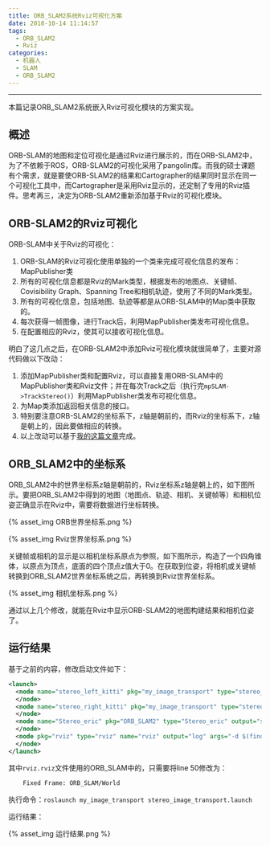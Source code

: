 ```yaml
---
title: ORB_SLAM2系统Rviz可视化方案
date: 2018-10-14 11:14:57
tags: 
  - ORB_SLAM2
  - Rviz
categories: 
  - 机器人
  - SLAM
  - ORB_SLAM2
---
```


---

本篇记录ORB_SLAM2系统嵌入Rviz可视化模块的方案实现。

<!--more--->

## 概述

ORB-SLAM的地图和定位可视化是通过Rviz进行展示的，而在ORB-SLAM2中，为了不依赖于ROS，ORB-SLAM2的可视化采用了pangolin库。而我的硕士课题有个需求，就是要使ORB-SLAM2的结果和Cartographer的结果同时显示在同一个可视化工具中，而Cartographer是采用Rviz显示的，还定制了专用的Rviz插件。思考再三，决定为ORB-SLAM2重新添加基于Rviz的可视化模块。

## ORB-SLAM2的Rviz可视化

ORB-SLAM中关于Rviz的可视化：

1. ORB-SLAM的Rviz可视化使用单独的一个类来完成可视化信息的发布：MapPublisher类
2. 所有的可视化信息都是Rviz的Mark类型，根据发布的地图点、关键帧、Covisibility Graph、Spanning Tree和相机轨迹，使用了不同的Mark类型。
3. 所有的可视化信息，包括地图、轨迹等都是从ORB-SLAM中的Map类中获取的。
4. 每次获得一帧图像，进行Track后，利用MapPublisher类发布可视化信息。
5. 在配置相应的Rviz，使其可以接收可视化信息。

明白了这几点之后，在ORB-SLAM2中添加Rviz可视化模块就很简单了，主要对源代码做以下改动：

1. 添加MapPublisher类和配置Rviz，可以直接复用ORB-SLAM中的MapPublisher类和Rviz文件；并在每次Track之后（执行完`mpSLAM->TrackStereo()`）利用MapPublisher类发布可视化信息。
2. 为Map类添加返回相关信息的接口。
3. 特别要注意ORB-SLAM2的坐标系下，z轴是朝前的，而Rviz的坐标系下，z轴是朝上的，因此要做相应的转换。
4. 以上改动可以基于[我的这篇文章](http://ttshun.com/2018/08/12/ORB_SLAM2%E5%AD%A6%E4%B9%A0%E4%B9%8B%E8%BF%90%E8%A1%8CROS%E6%A8%A1%E5%9D%97/)完成。

## ORB_SLAM2中的坐标系

ORB_SLAM2中的世界坐标系z轴是朝前的，Rviz坐标系z轴是朝上的，如下图所示。要把ORB_SLAM2中得到的地图（地图点、轨迹、相机、关键帧等）和相机位姿正确显示在Rviz中，需要将数据进行坐标转换。

{% asset_img ORB世界坐标系.png %}

{% asset_img Rviz世界坐标系.png %}

关键帧或相机的显示是以相机坐标系原点为参照，如下图所示，构造了一个四角锥体，以原点为顶点，底面的四个顶点z值大于0。在获取到位姿，将相机或关键帧转换到ORB_SLAM2世界坐标系统之后，再转换到Rviz世界坐标系。

{% asset_img 相机坐标系.png %}

通过以上几个修改，就能在Rviz中显示ORB-SLAM2的地图构建结果和相机位姿了。

## 运行结果

基于之前的内容，修改启动文件如下：

~~~xml
<launch>
  <node name="stereo_left_kitti" pkg="my_image_transport" type="stereo_left_kitti">
  </node>
  <node name="stereo_right_kitti" pkg="my_image_transport" type="stereo_right_kitti">
  </node>
  <node name="Stereo_eric" pkg="ORB_SLAM2" type="Stereo_eric" output="screen">
  </node>
  <node pkg="rviz" type="rviz" name="rviz" output="log" args="-d $(find ORB_SLAM2)/config/rviz.rviz" >
  </node>
</launch>
~~~

其中`rviz.rviz`文件使用的ORB_SLAM中的，只需要将line 50修改为：

~~~xml
    Fixed Frame: ORB_SLAM/World
~~~

执行命令：`roslaunch my_image_transport stereo_image_transport.launch`

运行结果：

{% asset_img 运行结果.png %}

